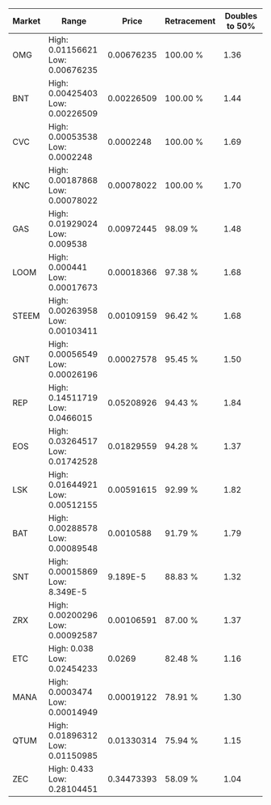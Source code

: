 | Market | Range | Price| Retracement | Doubles to 50% |
| --- | --- | --- | --- | --- |
| OMG | High: 0.01156621<br />Low: 0.00676235 | 0.00676235 | 100.00 % | 1.36 |
| BNT | High: 0.00425403<br />Low: 0.00226509 | 0.00226509 | 100.00 % | 1.44 |
| CVC | High: 0.00053538<br />Low: 0.0002248 | 0.0002248 | 100.00 % | 1.69 |
| KNC | High: 0.00187868<br />Low: 0.00078022 | 0.00078022 | 100.00 % | 1.70 |
| GAS | High: 0.01929024<br />Low: 0.009538 | 0.00972445 | 98.09 % | 1.48 |
| LOOM | High: 0.000441<br />Low: 0.00017673 | 0.00018366 | 97.38 % | 1.68 |
| STEEM | High: 0.00263958<br />Low: 0.00103411 | 0.00109159 | 96.42 % | 1.68 |
| GNT | High: 0.00056549<br />Low: 0.00026196 | 0.00027578 | 95.45 % | 1.50 |
| REP | High: 0.14511719<br />Low: 0.0466015 | 0.05208926 | 94.43 % | 1.84 |
| EOS | High: 0.03264517<br />Low: 0.01742528 | 0.01829559 | 94.28 % | 1.37 |
| LSK | High: 0.01644921<br />Low: 0.00512155 | 0.00591615 | 92.99 % | 1.82 |
| BAT | High: 0.00288578<br />Low: 0.00089548 | 0.0010588 | 91.79 % | 1.79 |
| SNT | High: 0.00015869<br />Low: 8.349E-5 | 9.189E-5 | 88.83 % | 1.32 |
| ZRX | High: 0.00200296<br />Low: 0.00092587 | 0.00106591 | 87.00 % | 1.37 |
| ETC | High: 0.038<br />Low: 0.02454233 | 0.0269 | 82.48 % | 1.16 |
| MANA | High: 0.0003474<br />Low: 0.00014949 | 0.00019122 | 78.91 % | 1.30 |
| QTUM | High: 0.01896312<br />Low: 0.01150985 | 0.01330314 | 75.94 % | 1.15 |
| ZEC | High: 0.433<br />Low: 0.28104451 | 0.34473393 | 58.09 % | 1.04 |
